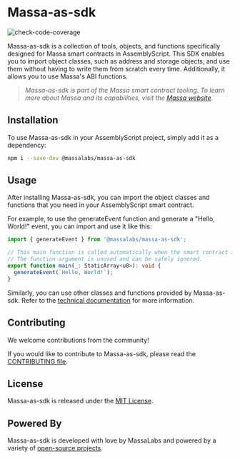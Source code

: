 # Massa-as-sdk
![check-code-coverage](https://img.shields.io/badge/coverage-NaN%25-red)



Massa-as-sdk is a collection of tools, objects, and functions specifically designed for Massa smart contracts in AssemblyScript. This SDK enables you to import object classes, such as address and storage objects, and use them without having to write them from scratch every time. Additionally, it allows you to use Massa's ABI functions.

> _Massa-as-sdk is part of the Massa smart contract tooling. To learn more about Massa and its capabilities, visit the [Massa website](https://massa.net)._

## Installation
To use Massa-as-sdk in your AssemblyScript project, simply add it as a dependency:

```sh
npm i --save-dev @massalabs/massa-as-sdk
```

## Usage
After installing Massa-as-sdk, you can import the object classes and functions that you need in your AssemblyScript smart contract.

For example, to use the generateEvent function and generate a "Hello, World!" event, you can import and use it like this:

```typescript
import { generateEvent } from '@massalabs/massa-as-sdk';

// This main function is called automatically when the smart contract is executed by the blockchain.
// The function argument is unused and can be safely ignored.
export function main(_: StaticArray<u8>): void {
  generateEvent(`Hello, World!`);
}
```

Similarly, you can use other classes and functions provided by Massa-as-sdk.
Refer to the [technical documentation](https://as-sdk.docs.massa.net/index.html) for more information.

## Contributing
We welcome contributions from the community!

If you would like to contribute to Massa-as-sdk, please read the [CONTRIBUTING file](CONTRIBUTING.md).

## License
Massa-as-sdk is released under the [MIT License](LICENSE).

## Powered By
Massa-as-sdk is developed with love by MassaLabs and powered by a variety of [open-source projects](powered-by.md).